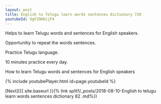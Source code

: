 ```yaml
---
layout: post
title: English to Telugu learn words sentences dictionary 720 
youtubeId: OgFZQHbijF4
---
```

 
 
Helps to learn Telugu words and sentences for English speakers.

Opportunitiy to repeat the words sentences. 

Practice Telugu language. 
 
10 minutes practice every day. 
 
How to learn Telugu words and sentences for English speakers 
 
{% include youtubePlayer.html id=page.youtubeId %}
 
 
[Next]({{ site.baseurl }}{% link  split1/_posts/2018-08-10-English to telugu learn words sentences dictionary 82 .md%})
 
